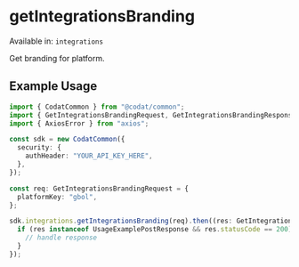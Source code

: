 # getIntegrationsBranding
Available in: `integrations`

Get branding for platform.

## Example Usage
```typescript
import { CodatCommon } from "@codat/common";
import { GetIntegrationsBrandingRequest, GetIntegrationsBrandingResponse } from "@codat/common/dist/sdk/models/operations";
import { AxiosError } from "axios";

const sdk = new CodatCommon({
  security: {
    authHeader: "YOUR_API_KEY_HERE",
  },
});

const req: GetIntegrationsBrandingRequest = {
  platformKey: "gbol",
};

sdk.integrations.getIntegrationsBranding(req).then((res: GetIntegrationsBrandingResponse | AxiosError) => {
  if (res instanceof UsageExamplePostResponse && res.statusCode == 200) {
    // handle response
  }
});
```